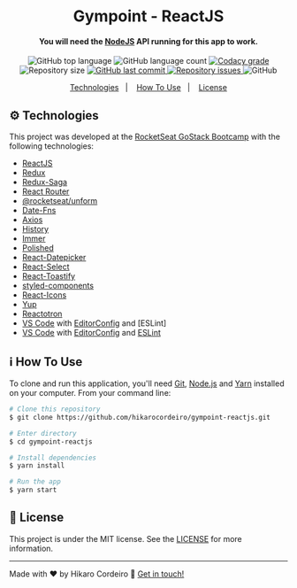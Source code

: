 <h1 align="center">
    Gympoint - ReactJS
</h1>

<h4 align="center">
  You will need the <a href="https://github.com/hikarocordeiro/gympoint-reactjs">NodeJS</a> API running for this app to work.
</h4>
<p align="center">
  <img alt="GitHub top language" src="https://img.shields.io/github/languages/top/hikarocordeiro/gympoint-reactjs.svg">

  <img alt="GitHub language count" src="https://img.shields.io/github/languages/count/hikarocordeiro/gympoint-reactjs.svg">

  <a href="https://www.codacy.com/manual/hikarocordeiro/gympoint-reactjs?utm_source=github.com&utm_medium=referral&utm_content=hikarocordeiro/gympoint-reactjs&utm_campaign=Badge_Grade_Dashboard">
    <img alt="Codacy grade" src="https://img.shields.io/codacy/grade/aca13e6221484829ad0708b4a53c128c.svg">
  </a>

  <img alt="Repository size" src="https://img.shields.io/github/repo-size/hikarocordeiro/gympoint-reactjs">
  <a href="https://github.com/hikarocordeiro/gympoint-reactjs/commits/master">
    <img alt="GitHub last commit" src="https://img.shields.io/github/last-commit/hikarocordeiro/gympoint-reactjs.svg">
  </a>

  <a href="https://github.com/hikarocordeiro/gympoint-reactjs/issues">
    <img alt="Repository issues" src="https://img.shields.io/github/issues/hikarocordeiro/gympoint-reactjs.svg">
  </a>

  <img alt="GitHub" src="https://img.shields.io/github/license/hikarocordeiro/gympoint-reactjs.svg">
</p>

<p align="center">
  <a href="#gear-technologies">Technologies</a>&nbsp;&nbsp;&nbsp;|&nbsp;&nbsp;&nbsp;
  <a href="#information_source-how-to-use">How To Use</a>&nbsp;&nbsp;&nbsp;|&nbsp;&nbsp;&nbsp;
  <a href="#memo-license">License</a>
</p>

## :gear: Technologies

This project was developed at the [RocketSeat GoStack Bootcamp](https://rocketseat.com.br/bootcamp) with the following technologies:

-  [ReactJS](https://reactjs.org/)
-  [Redux](https://redux.js.org/)
-  [Redux-Saga](https://redux-saga.js.org/)
-  [React Router](https://github.com/ReactTraining/react-router)
-  [@rocketseat/unform](https://github.com/Rocketseat/unform)
-  [Date-Fns](https://date-fns.org/)
-  [Axios](https://github.com/axios/axios)
-  [History](https://www.npmjs.com/package/history)
-  [Immer](https://github.com/immerjs/immer)
-  [Polished](https://polished.js.org/)
-  [React-Datepicker](https://github.com/Hacker0x01/react-datepicker)
-  [React-Select](https://github.com/jedwatson/react-select)
-  [React-Toastify](https://fkhadra.github.io/react-toastify/)
-  [styled-components](https://www.styled-components.com/)
-  [React-Icons](https://react-icons.netlify.com/)
-  [Yup](https://github.com/jquense/yup)
-  [Reactotron](https://infinite.red/reactotron)
-  [VS Code][vc] with [EditorConfig][vceditconfig] and [ESLint]
-  [VS Code][vc] with [EditorConfig][vceditconfig] and [ESLint][vceslint]

## :information_source: How To Use

To clone and run this application, you'll need [Git](https://git-scm.com), [Node.js][nodejs] and [Yarn][yarn] installed on your computer. From your command line:

```bash
# Clone this repository
$ git clone https://github.com/hikarocordeiro/gympoint-reactjs.git

# Enter directory
$ cd gympoint-reactjs

# Install dependencies
$ yarn install

# Run the app
$ yarn start
```

## :memo: License
This project is under the MIT license. See the [LICENSE](https://github.com/hikarocordeiro/gympoint-reactjs/blob/master/LICENSE) for more information.

---

Made with ♥ by Hikaro Cordeiro :wave: [Get in touch!](https://www.linkedin.com/in/hikaro-cordeiro/)

[nodejs]: https://nodejs.org/
[yarn]: https://yarnpkg.com/
[vc]: https://code.visualstudio.com/
[vceditconfig]: https://marketplace.visualstudio.com/items?itemName=EditorConfig.EditorConfig
[vceslint]: https://marketplace.visualstudio.com/items?itemName=dbaeumer.vscode-eslint
